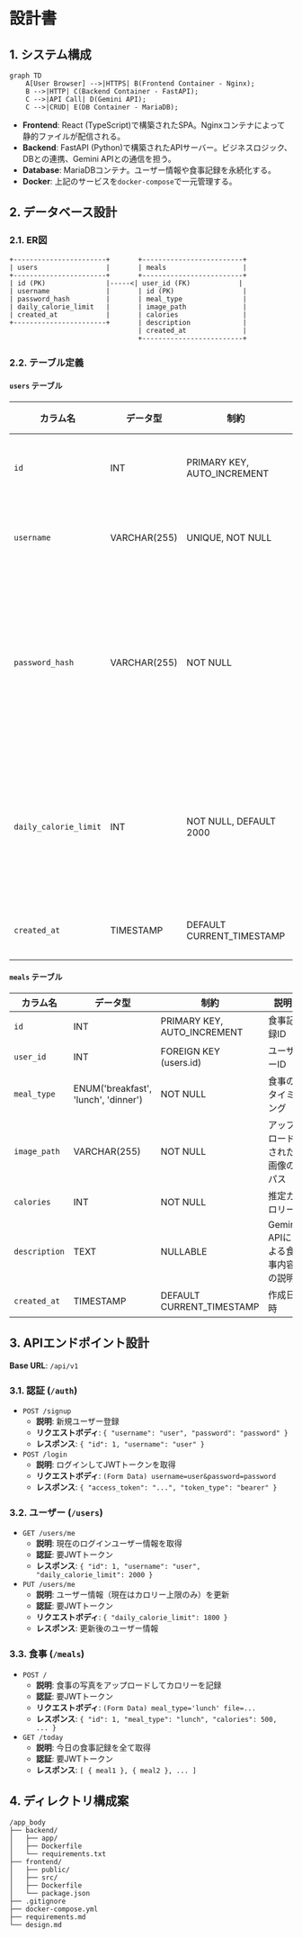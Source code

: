 # 設計書

## 1. システム構成

```mermaid
graph TD
    A[User Browser] -->|HTTPS| B(Frontend Container - Nginx);
    B -->|HTTP| C(Backend Container - FastAPI);
    C -->|API Call| D(Gemini API);
    C -->|CRUD| E(DB Container - MariaDB);
```

-   **Frontend**: React (TypeScript)で構築されたSPA。Nginxコンテナによって静的ファイルが配信される。
-   **Backend**: FastAPI (Python)で構築されたAPIサーバー。ビジネスロジック、DBとの連携、Gemini APIとの通信を担う。
-   **Database**: MariaDBコンテナ。ユーザー情報や食事記録を永続化する。
-   **Docker**: 上記のサービスを`docker-compose`で一元管理する。

## 2. データベース設計

### 2.1. ER図

```
+-----------------------+       +-------------------------+
| users                 |       | meals                   |
+-----------------------+       +-------------------------+
| id (PK)               |-----<| user_id (FK)            |
| username              |       | id (PK)                 |
| password_hash         |       | meal_type               |
| daily_calorie_limit   |       | image_path              |
| created_at            |       | calories                |
+-----------------------+       | description             |
                                | created_at              |
                                +-------------------------+
```

### 2.2. テーブル定義

#### `users` テーブル

| カラム名              | データ型         | 制約                       | 説明                           |
| --------------------- | ---------------- | -------------------------- | ------------------------------ |
| `id`                  | INT              | PRIMARY KEY, AUTO_INCREMENT| ユーザーID                     |
| `username`            | VARCHAR(255)     | UNIQUE, NOT NULL           | ユーザー名                     |
| `password_hash`       | VARCHAR(255)     | NOT NULL                   | ハッシュ化されたパスワード     |
| `daily_calorie_limit` | INT              | NOT NULL, DEFAULT 2000     | 1日の目標摂取カロリー          |
| `created_at`          | TIMESTAMP        | DEFAULT CURRENT_TIMESTAMP  | 作成日時                       |

#### `meals` テーブル

| カラム名      | データ型                           | 制約                       | 説明                           |
| ------------- | ---------------------------------- | -------------------------- | ------------------------------ |
| `id`          | INT                                | PRIMARY KEY, AUTO_INCREMENT| 食事記録ID                     |
| `user_id`     | INT                                | FOREIGN KEY (users.id)     | ユーザーID                     |
| `meal_type`   | ENUM('breakfast', 'lunch', 'dinner') | NOT NULL                   | 食事のタイミング               |
| `image_path`  | VARCHAR(255)                       | NOT NULL                   | アップロードされた画像のパス   |
| `calories`    | INT                                | NOT NULL                   | 推定カロリー                   |
| `description` | TEXT                               | NULLABLE                   | Gemini APIによる食事内容の説明 |
| `created_at`  | TIMESTAMP                          | DEFAULT CURRENT_TIMESTAMP  | 作成日時                       |

## 3. APIエンドポイント設計

**Base URL**: `/api/v1`

### 3.1. 認証 (`/auth`)

-   `POST /signup`
    -   **説明**: 新規ユーザー登録
    -   **リクエストボディ**: `{ "username": "user", "password": "password" }`
    -   **レスポンス**: `{ "id": 1, "username": "user" }`
-   `POST /login`
    -   **説明**: ログインしてJWTトークンを取得
    -   **リクエストボディ**: `(Form Data) username=user&password=password`
    -   **レスポンス**: `{ "access_token": "...", "token_type": "bearer" }`

### 3.2. ユーザー (`/users`)

-   `GET /users/me`
    -   **説明**: 現在のログインユーザー情報を取得
    -   **認証**: 要JWTトークン
    -   **レスポンス**: `{ "id": 1, "username": "user", "daily_calorie_limit": 2000 }`
-   `PUT /users/me`
    -   **説明**: ユーザー情報（現在はカロリー上限のみ）を更新
    -   **認証**: 要JWTトークン
    -   **リクエストボディ**: `{ "daily_calorie_limit": 1800 }`
    -   **レスポンス**: 更新後のユーザー情報

### 3.3. 食事 (`/meals`)

-   `POST /`
    -   **説明**: 食事の写真をアップロードしてカロリーを記録
    -   **認証**: 要JWTトークン
    -   **リクエストボディ**: `(Form Data) meal_type='lunch' file=...`
    -   **レスポンス**: `{ "id": 1, "meal_type": "lunch", "calories": 500, ... }`
-   `GET /today`
    -   **説明**: 今日の食事記録を全て取得
    -   **認証**: 要JWTトークン
    -   **レスポンス**: `[ { meal1 }, { meal2 }, ... ]`

## 4. ディレクトリ構成案

```
/app_body
├── backend/
│   ├── app/
│   ├── Dockerfile
│   └── requirements.txt
├── frontend/
│   ├── public/
│   ├── src/
│   ├── Dockerfile
│   └── package.json
├── .gitignore
├── docker-compose.yml
├── requirements.md
└── design.md
```
